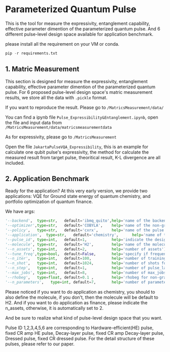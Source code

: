 # Parameterized Quantum Pulse
This is the tool for measure the expressivity, entanglement capability, effective parameter dimention of the parameterized quantum pulse. And 6 different pulse-level design space available for application benchmark. 

please install all the requirement on your VM or conda.

```python
pip -r requirements.txt
```

## 1. Matric Measurement
This section is designed for measure the expressivity, entanglement capability, effective parameter dimention of the parameterized quantum pulse.
For 6 proposed pulse-level design space's matric measurement results, we store all the data with `.pickle` format.

If you want to reproduce the result. Please go to `/MatricsMeasurement/data/`

You can find a ipynb file `Pulse_Expressibility&Entanglement.ipynb`, open the file and input data from `/MatricsMeasurement/data/matricsmeasurementdata`

As for expressivity, please go to `/MatricsMeasurement`

Open the file `JakartaPulseVQA_Expressibility`, this is an example for calculate one qubit pulse's expressivity, the method for calculate the measured result from target pulse, theoritical result, K-L divergence are all included.

## 2. Application Benchmark

Ready for the application?
At this very early version, we provide two applications: VQE for Ground state energy of quantum chemistry, and portfolio optimization of quantum finance.

We have args:

```python
'--backend',  type=str,   default='ibmq_quito',help='name of the backend(Or a simulator like FakeManila)')
'--optimizer',type=str,   default='COBYLA',    help='name of the non-gradient optimizer')
'--policy',   type=str,   default='cxrx',      help='name of the pulse growth policy, deleted in this version')
'--application',  type=str,   default='chemistry',      help='name of the benchmark application')
'--pulse_id', type=int,   default=1,           help='indicate the design space at pulse level.')
'--molecule', type=str,   default='H2',        help='name of the molecules')
'--n_assets', type=int,   default=2,           help='number of assets')
'--tune_freq',type=bool,  default=False,       help='specify if frequencies are tuned')
'--n_iter',   type=int,   default=100,         help='number of training iterations')
'--n_shot',   type=int,   default=1024,        help='number of shots for measurement')
'--n_step',   type=int,   default=1,           help='number of pulse_layers')
'--max_jobs', type=int,   default=8,           help='number of max_jobs for multiprocessing')
'--rhobeg',   type=float, default=0.1 ,        help='rhobeg for non-gradient optimizer')
'--n_parameters',   type=int, default=7,       help='number of parameters in pulse ansatz')
```
Please noticed if you want to do application as chemistry, you should to also define the molecule, if you don't, then the molecule will be default to H2.
And if you want to do application as finance, please indicate the n_assets, otherwise, it is automatically set to 2.

And be sure to realize what kind of pulse-level design space that you want. 

Pulse ID 1,2,3,4,5,6 are corresponding to Hardware-efficient(HE) pulse, fixed CR amp HE pulse, Decay-layer pulse, fixed CR amp Decay-layer pulse, Dressed pulse, fixed CR dressed pulse. For the detail structure of these pulses, please refer to our paper.

